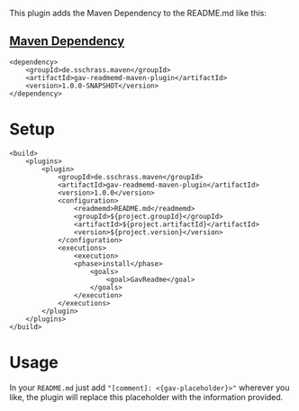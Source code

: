 This plugin adds the Maven Dependency to the README.md like this:

[comment]: <{gav-dependency-start}>

[Maven Dependency](https://github.com/StefanSchrass/gav-readmemd-maven-plugin "gav-readmemd-maven-plugin")
---
```
<dependency>
    <groupId>de.sschrass.maven</groupId>
    <artifactId>gav-readmemd-maven-plugin</artifactId>
    <version>1.0.0-SNAPSHOT</version>
</dependency>
```
[comment]: <{gav-dependency-end}>


# Setup
```
<build>
    <plugins>
        <plugin>
            <groupId>de.sschrass.maven</groupId>
            <artifactId>gav-readmemd-maven-plugin</artifactId>
            <version>1.0.0</version>
            <configuration>
                <readmemd>README.md</readmemd>
                <groupId>${project.groupId}</groupId>
                <artifactId>${project.artifactId}</artifactId>
                <version>${project.version}</version>
            </configuration>
            <executions>
                <execution>
                <phase>install</phase>
                    <goals>
                        <goal>GavReadme</goal>
                    </goals>
                </execution>
            </executions>
        </plugin>
    </plugins>
</build>
```

# Usage

In your `README.md` just add `"[comment]: <{gav-placeholder}>"` wherever you like, 
the plugin will replace this placeholder with the information provided.